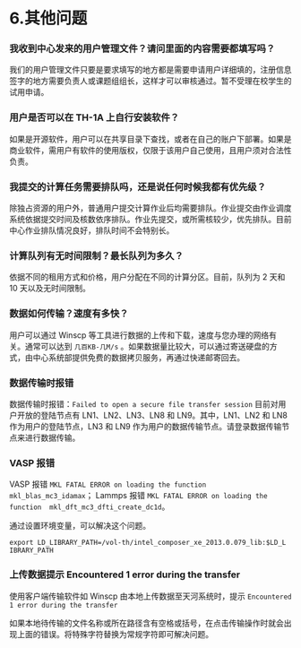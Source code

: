 6.其他问题
=========

### 我收到中心发来的用户管理文件？请问里面的内容需要都填写吗？

我们的用户管理文件只要是要求填写的地方都是需要申请用户详细填的，注册信息签字的地方需要负责人或课题组组长，这样才可以审核通过。暂不受理在校学生的试用申请。

### 用户是否可以在 TH-1A 上自行安装软件？

如果是开源软件，用户可以在共享目录下查找，或者在自己的账户下部署。如果是商业软件，需用户有软件的使用版权，仅限于该用户自己使用，且用户须对合法性负责。

### 我提交的计算任务需要排队吗，还是说任何时候我都有优先级？

除独占资源的用户外，普通用户提交计算作业后均需要排队。作业提交由作业调度系统依据提交时间及核数依序排队。作业先提交，或所需核较少，优先排队。目前中心作业排队情况良好，排队时间不会特别长。

### 计算队列有无时间限制？最长队列为多久？

依据不同的租用方式和价格，用户分配在不同的计算分区。目前，队列为 2 天和 10 天以及无时间限制。

### 数据如何传输？速度有多快？

用户可以通过 Winscp 等工具进行数据的上传和下载，速度与您办理的网络有关。通常可以达到  `几百KB-几M/s` 。如果数据量比较大，可以通过寄送硬盘的方式，由中心系统部提供免费的数据拷贝服务，再通过快递邮寄回去。

### 数据传输时报错

数据传输时报错：`Failed to open a secure file transfer session`
目前对用户开放的登陆节点有 LN1、LN2、LN3、LN8 和 LN9。其中，LN1、LN2 和 LN8 作为用户的登陆节点，LN3 和 LN9 作为用户的数据传输节点。请登录数据传输节点来进行数据传输。

### VASP 报错

VASP 报错 `MKL FATAL ERROR on loading the function mkl_blas_mc3_idamax`；
Lammps 报错 `MKL FATAL ERROR on loading the function	mkl_dft_mc3_dfti_create_dc1d`。

通过设置环境变量，可以解决这个问题。
```
export LD_LIBRARY_PATH=/vol-th/intel_composer_xe_2013.0.079_lib:$LD_L IBRARY_PATH
```

### 上传数据提示 Encountered 1 error during the transfer

使用客户端传输软件如 Winscp 由本地上传数据至天河系统时，提示 `Encountered 1 error during the transfer`

如果本地待传输的文件名称或所在路径含有空格或括号，在点击传输操作时就会出现上面的错误。将特殊字符替换为常规字符即可解决问题。




